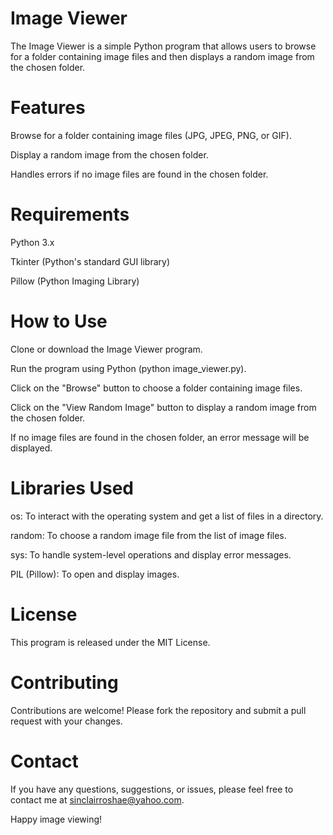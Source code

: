 # Image Viewer  

The Image Viewer is a simple Python program that allows users to browse for a folder containing image files and then displays a random image from the chosen folder.

# Features  

Browse for a folder containing image files (JPG, JPEG, PNG, or GIF).  

Display a random image from the chosen folder.  

Handles errors if no image files are found in the chosen folder.   

# Requirements  

Python 3.x  

Tkinter (Python's standard GUI library)  

Pillow (Python Imaging Library)  

# How to Use  

Clone or download the Image Viewer program.  

Run the program using Python (python image_viewer.py).  

Click on the "Browse" button to choose a folder containing image files.  

Click on the "View Random Image" button to display a random image from the chosen folder.  

If no image files are found in the chosen folder, an error message will be displayed.  

# Libraries Used  

os: To interact with the operating system and get a list of files in a directory.  

random: To choose a random image file from the list of image files.  

sys: To handle system-level operations and display error messages.  

PIL (Pillow): To open and display images.  

# License
This program is released under the MIT License.  

# Contributing  

Contributions are welcome! Please fork the repository and submit a pull request with your changes.

# Contact  

If you have any questions, suggestions, or issues, please feel free to contact me at sinclairroshae@yahoo.com.  


Happy image viewing!
